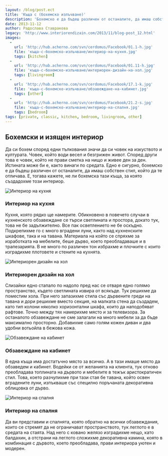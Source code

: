 ```yaml
---
layout: /blog/post.ect
title: 'Къща с (бохемско излъчване)'
description: 'Бохемско е да бъдеш различен от останалите, да имаш собствен стил, който да те отличава. Е, тогава кажете, не ли бохемска тази къща, за която създадохме този интериор.'
date: 2013-11-12
author: Радослава Ставракова
legacy: 'http://www.interiorendizain.com/2013/11/blog-post_12.html'
images:
  -
    url: 'http://hub.acherno.com/svn/cerdomus/Facebook/01.1-h.jpg'
    file: 'къща-с-бохемско-излъчване/интериор-на-кухня.jpg'
    tags: [kitchen]
  -
    url: 'http://hub.acherno.com/svn/cerdomus/Facebook/01.11-h.jpg'
    file: 'къща-с-бохемско-излъчване/интериорен-дизайн-на-хол.jpg'
    tags: [livingroom]
  -
    url: 'http://hub.acherno.com/svn/cerdomus/Facebook/17.1-k.jpg'
    file: 'къща-с-бохемско-излъчване/обзавеждане-на-кабинет.jpg'
    tags: [other]
  -
    url: 'http://hub.acherno.com/svn/cerdomus/Facebook/21.2-s.jpg'
    file: 'къща-с-бохемско-излъчване/интериор-на-спалня.jpg'
    tags: [bedroom]
tags: [private, classic, kitchen, bedroom, livingroom, other]
---
```

## **Бохемски** и изящен **интериор**
Да си бохем според едни тълкования значи да си човек на изкуството и културата. Човек, който води весел и безгрижен живот. Според други това е човек, който не прави сметка на нищо и живее ден за ден. Истината може би е, както винаги по средата. Едно е сигурно, бохемско е да бъдеш различен от останалите, да имаш собствен стил, който да те отличава. Е, тогава кажете, не ли бохемска тази къща, за която създадохме този интериор.

![Интериор на кухня](къща-с-бохемско-излъчване/интериор-на-кухня.jpg)
### Интериор на **кухня**

Кухня, която рядко ще намерите. Обикновено в повечето случаи в кухненското обзавеждане се търси светлината и простора, докато тук, това не бе задължително. Все пак осветлението не бе оскъдно. Подкрепихме го с много вградени луни, както над кухненските шкафове, така и на тавана. Материала на който се спряхме за изработката на мебелите, беше дърво, което преобладаваше и в трапезарията. В не много по различен тон избрахме и плочките с които изградихме плотовете и стените на кухнята.

![Интериорен дизайн на хол](къща-с-бохемско-излъчване/интериорен-дизайн-на-хол.jpg)
### Интериорен дизайн на **хол**

Слизайки едно стапало по надоло пред нас се отваря едно голямо пространство, където светлината извира от всякъде. Тук решихме да поместим хола. При него запазихме стила със дървените греди на тавана и дори решихме вместо секция, на малката стена да създадем, като тип колони няколко хоризонтални шкафа, които да наподобяват рафтове. Точно между тях намерихме място и за телевизора. За останалото обзавеждане не сме залагали на много мебели за да бъде максимално просторно. Добавихме само голям кожен диван и два удобни вотьойла в бежова кожа.

![Обзавеждане на кабинет](къща-с-бохемско-излъчване/обзавеждане-на-кабинет.jpg)
### Обзавеждане на **кабинет**

В една къща има достатъчно място за всичко. А в тази имаше място да обзаведем и кабинет. Водейки се от желанията на клиента, тук отново преобладава топлината на дървото и мебелите в тежък аристократичен стил. Това, което разчупихме при тази стая бе тавана, който освен вградените луни, изпъкваше със специлно поръчаната декоративна облицовка от дърво.

![Интериор на спалня](къща-с-бохемско-излъчване/интериор-на-спалня.jpg)
### Интериор на **спалня**

Да ви представим и спалнята, която обратно на всички обзавеждания, които се стремят да не ограничават пространството, тук леглото е в средата на стаята. Над него с ковано желязо изградихме нещо, като балдахин, а отстрани на леглото сложихме декоративна камина, която в комбинация с дървото, което преобладава, прави интериора уютен и модерен.